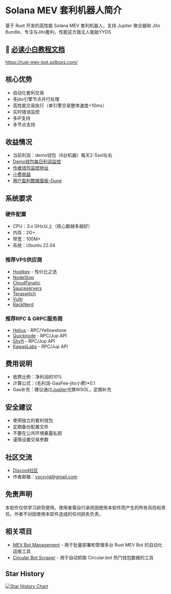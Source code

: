 # Solana MEV 套利机器人简介

基于 Rust 开发的高性能 Solana MEV 套利机器人，支持 Jupiter 聚合器和 Jito Bundle，专注与Jito套利，性能这方面无人能敌YYDS

## 🔴  [必读小白教程文档](https://rust-mev-bot.solboxs.com/)
https://rust-mev-bot.solboxs.com/

## 核心优势
- 自动化套利交易
- 多jito引擎节点并行处理
- 高性能交易执行（单引擎交易整体速度<10ms）
- 实时错误监控
- 多IP支持
- 多节点支持

## 收益情况
- 当前利润：demo钱包（6台机器）每天2-5sol左右
- [Demo钱包每日利润监控](https://www.circular.bot/address/F1gnxS6Csq8pyApuogH2R6z5TqShwu3o7DMTm5WUphJ7)
- [作者钱包监控地址](https://solscan.io/account/F1gnxS6Csq8pyApuogH2R6z5TqShwu3o7DMTm5WUphJ7)
- [小费收益](https://solscan.io/account/BUp6bo7x5UG3Xq8KSrnFwGbuzFJHsJcQ5vMnb9LwR7G4)
- [用户盈利数据面板-Dune](https://dune.com/yscxy/rust-mev-bot-dashboard)

## 系统要求
### 硬件配置
- CPU：3.x GHz以上（核心数越多越好）
- 内存：2G+
- 带宽：100M+
- 系统：Ubuntu 22.04

### 推荐VPS供应商
- [Hostkey](https://hostkey.com/vps/) - 性价比之选
- [NodeStop](https://billing.nodestop.io/store/bare-metal)
- [CloudFanatic](https://cloudfanatic.net/)
- [Sauceservers](https://sauceservers.com/)
- [Teraswitch](https://teraswitch.com/)
- [Vultr](https://www.vultr.com/)
- [RackNerd](https://www.racknerd.com/)

### 推荐RPC & GRPC服务商
- [Helius](https://www.helius.dev/) - RPC/Yellowstone
- [Quicknode](https://www.quicknode.com/?via=cetipo) - RPC/Jup API
- [Shyft](https://shyft.to/) - RPC/Jup API
- [KawaiiLabs](https://discord.gg/kawaiilabs) - RPC/Jup API

## 费用说明
- 收费比例：净利润的10%
- 计算公式：(毛利润-GasFee-jito小费)*0.1
- Gas补充：建议通过[Jupiter](https://jup.ag/)兑换WSOL，定期补充

## 安全建议
- 使用独立的套利钱包
- 定期备份配置文件
- 不要在公共环境暴露私钥
- 谨慎设置交易参数

## 社区交流
- [Discord社区](https://discord.gg/rCBZy4ZKZD)
- 作者邮箱：yscxyjd@gmail.com

## 免责声明
本软件仅供学习研究使用。使用者需自行承担因使用本软件而产生的所有风险和责任。作者不对因使用本软件造成的任何损失负责。

## 相关项目
- [MEV Bot Management](https://github.com/WhiteWatson/mev-bot-management) - 用于批量部署和管理多台 Rust MEV Bot 的自动化运维工具
- [Circular Bot Scraper](https://github.com/WhiteWatson/circular-bot-scraper) - 用于自动抓取 Circular.bot 热门钱包数据的工具

## Star History
[![Star History Chart](https://api.star-history.com/svg?repos=SaoXuan/rust-mev-bot-shared&type=Date)](https://star-history.com/#SaoXuan/rust-mev-bot-shared&Date)